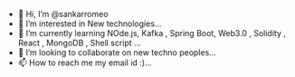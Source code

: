 - 👋 Hi, I’m @sankarromeo
- 👀 I’m interested in New technologies...
- 🌱 I’m currently learning NOde.js, Kafka , Spring Boot,  Web3.0 , Solidity , React , MongoDB , Shell script ...
- 💞️ I’m looking to collaborate on new techno peoples...
- 📫 How to reach me my email id :)...

<!---
sankarromeo/sankarromeo is a ✨ special ✨ repository because its `README.md` (this file) appears on your GitHub profile.
You can click the Preview link to take a look at your changes.
--->
